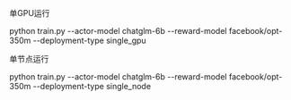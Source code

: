 
单GPU运行

python train.py --actor-model chatglm-6b  --reward-model facebook/opt-350m --deployment-type single_gpu

单节点运行

python train.py --actor-model chatglm-6b  --reward-model facebook/opt-350m --deployment-type single_node
